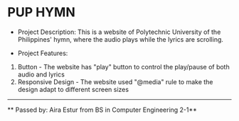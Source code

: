 # PUP HYMN 
* Project Description: This is a website of Polytechnic University of the Philippines' hymn, 
where the audio plays while the lyrics are scrolling.

* Project Features:
1. Button - The website has "play" button to control the play/pause of both audio and lyrics
2. Responsive Design - The website used "@media" rule to make the design adapt to different screen sizes
___
** Passed by: Aira Estur from BS in Computer Engineering 2-1**
